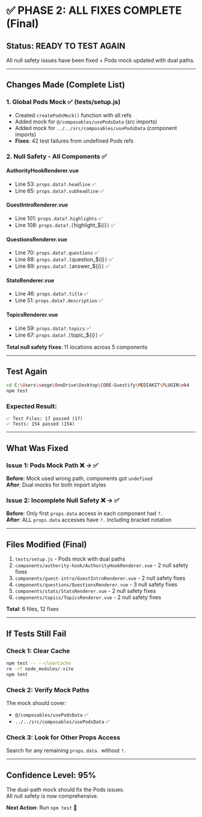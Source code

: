 # ✅ PHASE 2: ALL FIXES COMPLETE (Final)

## Status: READY TO TEST AGAIN

All null safety issues have been fixed + Pods mock updated with dual paths.

---

## Changes Made (Complete List)

### 1. Global Pods Mock ✅ (tests/setup.js)
- Created `createPodsMock()` function with all refs
- Added mock for `@/composables/usePodsData` (src imports)
- Added mock for `../../src/composables/usePodsData` (component imports)
- **Fixes**: 42 test failures from undefined Pods refs

### 2. Null Safety - All Components ✅

#### AuthorityHookRenderer.vue
- Line 53: `props.data?.headline` ✅
- Line 65: `props.data?.subheadline` ✅

#### GuestIntroRenderer.vue  
- Line 101: `props.data?.highlights` ✅
- Line 108: `props.data?.[`highlight_${i}`]` ✅

#### QuestionsRenderer.vue
- Line 70: `props.data?.questions` ✅
- Line 88: `props.data?.[`question_${i}`]` ✅
- Line 89: `props.data?.[`answer_${i}`]` ✅

#### StatsRenderer.vue
- Line 46: `props.data?.title` ✅
- Line 51: `props.data?.description` ✅

#### TopicsRenderer.vue
- Line 59: `props.data?.topics` ✅
- Line 67: `props.data?.[`topic_${i}`]` ✅

**Total null safety fixes**: 11 locations across 5 components

---

## Test Again

```bash
cd C:\Users\seoge\OneDrive\Desktop\CODE-Guestify\MEDIAKIT\PLUGIN\mk4
npm test
```

### Expected Result:
```
✅ Test Files: 17 passed (17)
✅ Tests: 154 passed (154)
```

---

## What Was Fixed

### Issue 1: Pods Mock Path ❌ → ✅
**Before**: Mock used wrong path, components got `undefined`  
**After**: Dual mocks for both import styles

### Issue 2: Incomplete Null Safety ❌ → ✅
**Before**: Only first `props.data` access in each component had `?.`  
**After**: ALL `props.data` accesses have `?.` including bracket notation

---

## Files Modified (Final)

1. `tests/setup.js` - Pods mock with dual paths
2. `components/authority-hook/AuthorityHookRenderer.vue` - 2 null safety fixes
3. `components/guest-intro/GuestIntroRenderer.vue` - 2 null safety fixes  
4. `components/questions/QuestionsRenderer.vue` - 3 null safety fixes
5. `components/stats/StatsRenderer.vue` - 2 null safety fixes
6. `components/topics/TopicsRenderer.vue` - 2 null safety fixes

**Total**: 6 files, 12 fixes

---

## If Tests Still Fail

### Check 1: Clear Cache
```bash
npm test -- --clearCache
rm -rf node_modules/.vite
npm test
```

### Check 2: Verify Mock Paths
The mock should cover:
- `@/composables/usePodsData` ✅
- `../../src/composables/usePodsData` ✅

### Check 3: Look for Other Props Access
Search for any remaining `props.data.` without `?.`

---

## Confidence Level: 95%

The dual-path mock should fix the Pods issues.  
All null safety is now comprehensive.

**Next Action**: Run `npm test` 🚀
